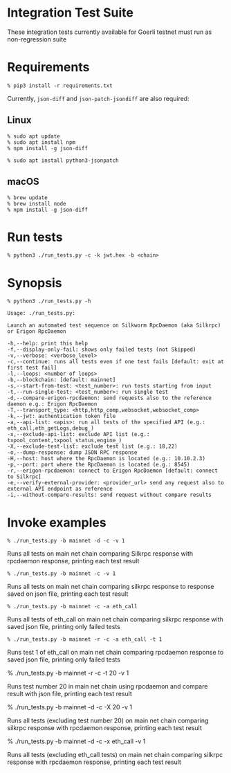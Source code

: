 # Integration Test Suite

These integration tests currently available for Goerli testnet must run as non-regression suite

# Requirements

```
% pip3 install -r requirements.txt
```

Currently, `json-diff` and `json-patch-jsondiff` are also required:

## Linux
```
% sudo apt update
% sudo apt install npm
% npm install -g json-diff

% sudo apt install python3-jsonpatch
```

## macOS
```
% brew update
% brew install node
% npm install -g json-diff
```

# Run tests

```
% python3 ./run_tests.py -c -k jwt.hex -b <chain>
```

# Synopsis

```
% python3 ./run_tests.py -h

Usage: ./run_tests.py:

Launch an automated test sequence on Silkworm RpcDaemon (aka Silkrpc) or Erigon RpcDaemon

-h,--help: print this help
-f,--display-only-fail: shows only failed tests (not Skipped)
-v,--verbose: <verbose_level>
-c,--continue: runs all tests even if one test fails [default: exit at first test fail]
-l,--loops: <number of loops>
-b,--blockchain: [default: mainnet]
-s,--start-from-test: <test_number>: run tests starting from input
-t,--run-single-test: <test_number>: run single test
-d,--compare-erigon-rpcdaemon: send requests also to the reference daemon e.g.: Erigon RpcDaemon
-T,--transport_type: <http,http_comp,websocket,websocket_comp>
-k,--jwt: authentication token file
-a,--api-list: <apis>: run all tests of the specified API (e.g.: eth_call,eth_getLogs,debug_)
-x,--exclude-api-list: exclude API list (e.g.: txpool_content,txpool_status,engine_)
-X,--exclude-test-list: exclude test list (e.g.: 18,22)
-o,--dump-response: dump JSON RPC response
-H,--host: host where the RpcDaemon is located (e.g.: 10.10.2.3)
-p,--port: port where the RpcDaemon is located (e.g.: 8545)
-r,--erigon-rpcdaemon: connect to Erigon RpcDaemon [default: connect to Silkrpc] 
-e,--verify-external-provider: <provider_url> send any request also to external API endpoint as reference
-i,--without-compare-results: send request without compare results

```

# Invoke examples

```
% ./run_tests.py -b mainnet -d -c -v 1
```

Runs all tests on main net chain comparing Silkrpc response with rpcdaemon response, printing each test result

```
% ./run_tests.py -b mainnet -c -v 1
```

Runs all tests on main net chain comparing silkrpc response to response saved on json file, printing each test result

```
% ./run_tests.py -b mainnet -c -a eth_call
```

Runs all tests of eth_call on main net chain comparing silkrpc response with saved json file, printing only failed tests

```
% ./run_tests.py -b mainnet -r -c -a eth_call -t 1
```

Runs test 1 of eth_call on main net chain comparing rpcdaemon response to saved json file, printing only failed tests

% ./run_tests.py -b mainnet -r -c -t 20 -v 1

Runs test number 20 in main net chain using rpcdaemon and compare result with json file, printing each test result

% ./run_tests.py -b mainnet -d -c -X 20 -v 1

Runs all tests (excluding test number 20) on main net chain comparing silkrpc response with rpcdaemon response, printing each test result

% ./run_tests.py -b mainnet -d -c -x eth_call -v 1

Runs all tests (excluding eth_call tests) on main net chain comparing silkrpc response with rpcdaemon response, printing each test result

